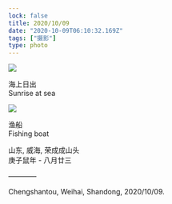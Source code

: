 ```yaml
---
lock: false
title: 2020/10/09
date: "2020-10-09T06:10:32.169Z"
tags: ["摄影"]
type: photo
---
```


![](https://tva1.sinaimg.cn/large/007S8ZIlgy1gjsfsm8j12j31hc0u0x6r.jpg)

海上日出  
Sunrise at sea



![](https://tva1.sinaimg.cn/large/007S8ZIlgy1gjsg4utv1oj31hc0u01l1.jpg)

渔船  
Fishing boat 
   
  
山东, 威海, 荣成成山头  
庚子鼠年 - 八月廿三  

————  

Chengshantou, Weihai, Shandong, 2020/10/09.
